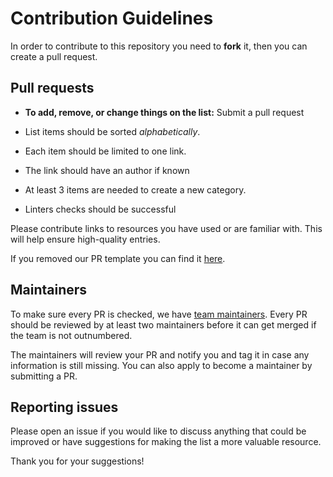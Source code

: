 # Contribution Guidelines

In order to contribute to this repository you need to **fork** it, then you can create a pull request.

## Pull requests

- **To add, remove, or change things on the list:** Submit a pull request

- List items should be sorted *alphabetically*.
- Each item should be limited to one link.
- The link should have an author if known
- At least 3 items are needed to create a new category.
- Linters checks should be successful

Please contribute links to resources you have used or are familiar with. This will help ensure high-quality entries.

If you removed our PR template you can find it [here](https://github.com/zouyee/zig-learning/blob/master/.github/PULL_REQUEST_TEMPLATE.md).

## Maintainers

To make sure every PR is checked, we have [team maintainers](MAINTAINERS). Every PR should be reviewed by at least two maintainers before it can get merged if the team is not outnumbered.

The maintainers will review your PR and notify you and tag it in case any information is still missing.
You can also apply to become a maintainer by submitting a PR.

## Reporting issues

Please open an issue if you would like to discuss anything that could be improved or have suggestions for making the list a more valuable resource.

Thank you for your suggestions!
